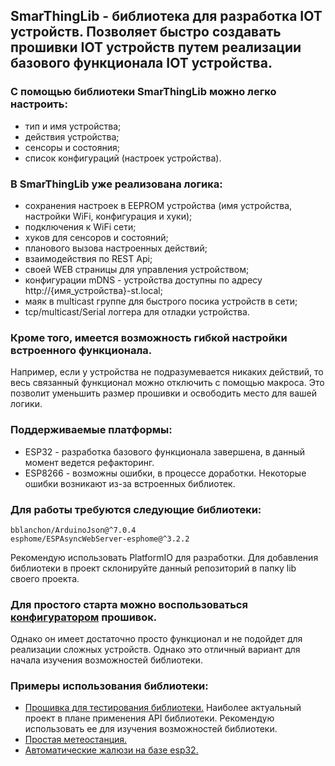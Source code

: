 ## SmarThingLib - библиотека для разработка IOT устройств. Позволяет быстро создавать прошивки IOT устройств путем реализации базового функционала IOT устройства.

### С помощью библиотеки SmarThingLib можно легко настроить:
- тип и имя устройства;
- действия устройства;
- сенсоры и состояния;
- список конфигураций (настроек устройства).

### В SmarThingLib уже реализована логика:
- сохранения настроек в EEPROM устройства (имя устройства, настройки WiFi, конфигурация и хуки);
- подключения к WiFi сети;
- хуков для сенсоров и состояний;
- планового вызова настроенных действий;
- взаимодействия по REST Api;
- своей WEB страницы для управления устройством;
- конфигурации mDNS - устройства доступны по адресу http://{имя_устройства}-st.local;
- маяк в multicast группе для быстрого посика устройств в сети;
- tcp/multicast/Serial логгера для отладки устройства.

### Кроме того, имеется возможность гибкой настройки встроенного функционала.
Например, если у устройства не подразумевается никаких действий, то весь связанный функционал можно отключить с помощью макроса.
Это позволит уменьшить размер прошивки и освободить место для вашей логики.

### Поддерживаемые платформы:
- ESP32 - разработка базового функционала завершена, в данный момент ведется рефакторинг.
- ESP8266 - возможны ошибки, в процессе доработки. Некоторые ошибки возникают из-за встроенных библиотек.

### Для работы требуются следующие библиотеки:
```
bblanchon/ArduinoJson@^7.0.4
esphome/ESPAsyncWebServer-esphome@^3.2.2
```
Рекомендую использовать PlatformIO для разработки. Для добавления библиотеки в проект склонируйте данный репозиторий в папку lib своего проекта.

### Для простого старта можно воспользоваться [конфигуратором](https://pobopo.ru/st/builder/) прошивок.
Однако он имеет достаточно просто функционал и не подойдет для реализации сложных устройств.
Однако это отличный вариант для начала изучения возможностей библиотеки.

### Примеры использования библиотеки:
- [Прошивка для тестирования библиотеки.](https://github.com/PavelProjects/SmartThingLibTest) Наиболее актуальный проект в плане применения API библиотеки. Рекомендую использовать ее для изучения возможностей библиотеки.
- [Простая метеостанция.](https://github.com/PavelProjects/meteo_station)
- [Автоматические жалюзи на базе esp32.](https://github.com/PavelProjects/SmarThingtLouver)
